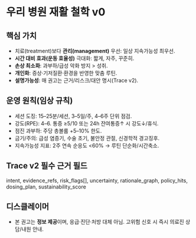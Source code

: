 # 우리 병원 재활 철학 v0
## 핵심 가치
- 치료(treatment)보다 **관리(management)** 우선: 일상 지속가능성 최우선.
- **시간 대비 효과(운동 효율성)** 극대화: 짧게, 자주, 꾸준히.
- **손상 최소화**: 과부하/급성 악화 방지 > 성취.
- **개인화**: 증상·기저질환·환경을 반영한 맞춤 루틴.
- **설명가능성**: 매 권고는 근거/리스크/대안 명시(Trace v2).

## 운영 원칙(임상 규칙)
- 세션 도징: 15–25분/세션, 3–5일/주, 4–6주 단위 점검.
- 강도(RPE): 4–6. 통증 ≥5/10 또는 24h 잔여통증↑ 시 강도↓/휴식.
- 점진 과부하: 주당 총볼륨 +5–10% 한도.
- 금기/주의: 급성 염증기, 수술 초기, 불안정 관절, 신경학적 경고징후.
- 지속가능성 지표: 2주 연속 순응도 <60% → 루틴 단순화/시간축소.

## Trace v2 필수 근거 필드
intent, evidence_refs, risk_flags[], uncertainty, rationale_graph, policy_hits, dosing_plan, sustainability_score

## 디스클레이머
- 본 권고는 **정보 제공**이며, 응급·진단·처방 대체 아님. 고위험 신호 시 즉시 의료진 상담/내원 안내.
